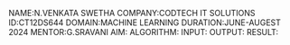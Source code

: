 NAME:N.VENKATA SWETHA
COMPANY:CODTECH IT SOLUTIONS
ID:CT12DS644
DOMAIN:MACHINE LEARNING
DURATION:JUNE-AUGEST 2024
MENTOR:G.SRAVANI
AIM:
ALGORITHM:
INPUT:
OUTPUT:
RESULT:


<!---
Swethareddy431/Swethareddy431 is a ✨ special ✨ repository because its `README.md` (this file) appears on your GitHub profile.
You can click the Preview link to take a look at your changes.
--->

